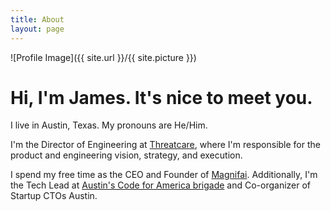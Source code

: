 ```yaml
---
title: About
layout: page
---
```


![Profile Image]({{ site.url }}/{{ site.picture }})

<h1>Hi, I'm James. It's nice to meet you.</h1>

<p>I live in Austin, Texas. My pronouns are He/Him.</p>

<p>I'm the Director of Engineering at <a href="https://www.threatcare.com/">Threatcare</a>, where I'm responsible for the product and engineering vision, strategy, and execution.</p>

<p>I spend my free time as the CEO and Founder of <a href="http://magnifai.io">Magnifai</a>. Additionally, I'm the Tech Lead at <a href="https://www.open-austin.org/">Austin's Code for America brigade</a> and Co-organizer of Startup CTOs Austin.</p>
